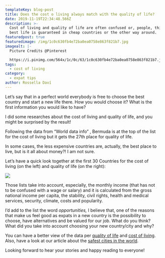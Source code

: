 ```yaml
---
templateKey: blog-post
title: Does the cost o living always match with the quality of life?
date: 2019-11-19T22:34:48.566Z
description: >-
  Cost of living and quality of life are often confused or, people, think the
  best life is guaranteed in cheap countries or the other way around.
featuredpost: true
featuredimage: /img/1c0c630fb4e72ba0ea0758e863f821b7.jpg
imagealt: |-
  Picture Credits @Pinterest

  https://i.pinimg.com/564x/1c/0c/63/1c0c630fb4e72ba0ea0758e863f821b7.jpg
tags:
  - cost of living
category:
  - expat tips
author: Rossella Daví
---
```

Let’s say that in a perfect world everybody is free to choose the best country and start a new life there. How you would choose it? What is the first information you would like to have?

I did some researches about the cost of living and quality of life, and you might be surprised by the result!

Following the data from “World data info” , Bermuda is at the top of the list for the cost of living but it gets the 27th place for quality of life.

In some cases, the less expensive countries are, actually, the best place to live, but is it all about money?! I am not sure.

Let’s have a quick look together at the first 30 Countries for the cost of living (on the left) and quality of life (on the right):

![](/img/cattura.jpg)

Those lists take into account, especially, the monthly income (that has not to be confused with a wage or salary) and it is calculated from the gross national income per capita, the stability, civil rights, health and medical services, security, climate, costs and popularity.

I’d add to the list the word _opportunities,_ I believe that, one of the reasons that make us feel good as expats in a new country is the possibility to choose, have alternatives and be valued for our job. What do you think? What did you take into account choosing your new country/city and why?

You can have a better view of the data per [quality of life](https://www.worlddata.info/quality-of-life.php) and [cost of living](https://www.worlddata.info/cost-of-living.php). Also, have a look at our article about the [safest cities in the world](https://www.thexpatmagazine.com/blog/2019-09-01-top-10-safest-cities-in-the-world/). 

Looking forward to hear your stories and happy reading to everyone!
